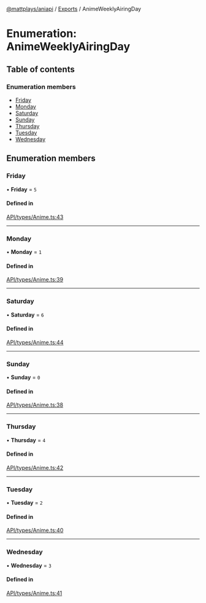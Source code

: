 [@mattplays/aniapi](../README.md) / [Exports](../modules.md) / AnimeWeeklyAiringDay

# Enumeration: AnimeWeeklyAiringDay

## Table of contents

### Enumeration members

- [Friday](AnimeWeeklyAiringDay.md#friday)
- [Monday](AnimeWeeklyAiringDay.md#monday)
- [Saturday](AnimeWeeklyAiringDay.md#saturday)
- [Sunday](AnimeWeeklyAiringDay.md#sunday)
- [Thursday](AnimeWeeklyAiringDay.md#thursday)
- [Tuesday](AnimeWeeklyAiringDay.md#tuesday)
- [Wednesday](AnimeWeeklyAiringDay.md#wednesday)

## Enumeration members

### Friday

• **Friday** = `5`

#### Defined in

[API/types/Anime.ts:43](https://github.com/MattPlays/AniAPI.js/blob/e795ab7/src/API/types/Anime.ts#L43)

___

### Monday

• **Monday** = `1`

#### Defined in

[API/types/Anime.ts:39](https://github.com/MattPlays/AniAPI.js/blob/e795ab7/src/API/types/Anime.ts#L39)

___

### Saturday

• **Saturday** = `6`

#### Defined in

[API/types/Anime.ts:44](https://github.com/MattPlays/AniAPI.js/blob/e795ab7/src/API/types/Anime.ts#L44)

___

### Sunday

• **Sunday** = `0`

#### Defined in

[API/types/Anime.ts:38](https://github.com/MattPlays/AniAPI.js/blob/e795ab7/src/API/types/Anime.ts#L38)

___

### Thursday

• **Thursday** = `4`

#### Defined in

[API/types/Anime.ts:42](https://github.com/MattPlays/AniAPI.js/blob/e795ab7/src/API/types/Anime.ts#L42)

___

### Tuesday

• **Tuesday** = `2`

#### Defined in

[API/types/Anime.ts:40](https://github.com/MattPlays/AniAPI.js/blob/e795ab7/src/API/types/Anime.ts#L40)

___

### Wednesday

• **Wednesday** = `3`

#### Defined in

[API/types/Anime.ts:41](https://github.com/MattPlays/AniAPI.js/blob/e795ab7/src/API/types/Anime.ts#L41)
